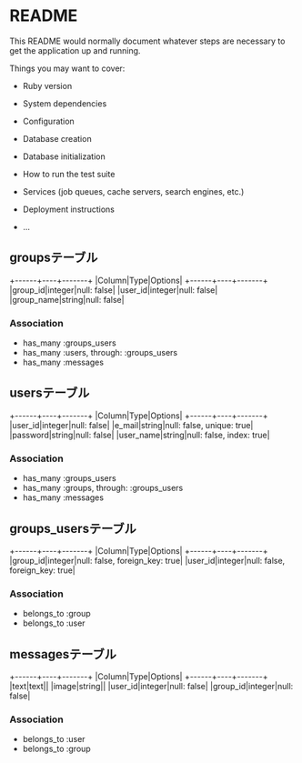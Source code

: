 # README

This README would normally document whatever steps are necessary to get the
application up and running.

Things you may want to cover:

* Ruby version

* System dependencies

* Configuration

* Database creation

* Database initialization

* How to run the test suite

* Services (job queues, cache servers, search engines, etc.)

* Deployment instructions

* ...

## groupsテーブル
+------+----+-------+
|Column|Type|Options|
+------+----+-------+
|group_id|integer|null: false|
|user_id|integer|null: false|
|group_name|string|null: false|
### Association
- has_many :groups_users
- has_many :users, through: :groups_users
- has_many :messages

## usersテーブル
+------+----+-------+
|Column|Type|Options|
+------+----+-------+
|user_id|integer|null: false|
|e_mail|string|null: false, unique: true|
|password|string|null: false|
|user_name|string|null: false, index: true|
### Association
- has_many :groups_users
- has_many :groups, through: :groups_users
- has_many :messages

## groups_usersテーブル
+------+----+-------+
|Column|Type|Options|
+------+----+-------+
|group_id|integer|null: false, foreign_key: true|
|user_id|integer|null: false, foreign_key: true|
### Association
- belongs_to :group
- belongs_to :user

## messagesテーブル
+------+----+-------+
|Column|Type|Options|
+------+----+-------+
|text|text||
|image|string||
|user_id|integer|null: false|
|group_id|integer|null: false|
### Association
- belongs_to :user
- belongs_to :group